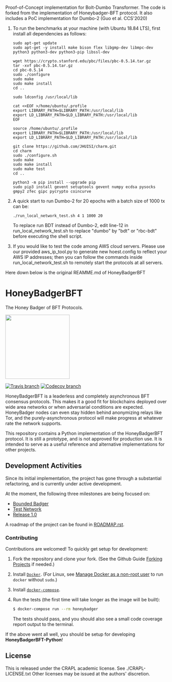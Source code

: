 Proof-of-Concept implementation for Bolt-Dumbo Transformer. 
The code is forked from the implementation of Honeybadger-BFT protocol.
It also includes a PoC implementation for Dumbo-2 (Guo et al. CCS'2020)

1. To run the benchmarks at your machine (with Ubuntu 18.84 LTS), first install all dependencies as follows:
    ```
    sudo apt-get update
    sudo apt-get -y install make bison flex libgmp-dev libmpc-dev python3 python3-dev python3-pip libssl-dev
    
    wget https://crypto.stanford.edu/pbc/files/pbc-0.5.14.tar.gz
    tar -xvf pbc-0.5.14.tar.gz
    cd pbc-0.5.14
    sudo ./configure
    sudo make
    sudo make install
    cd ..
    
    sudo ldconfig /usr/local/lib
    
    cat <<EOF >/home/ubuntu/.profile
    export LIBRARY_PATH=$LIBRARY_PATH:/usr/local/lib
    export LD_LIBRARY_PATH=$LD_LIBRARY_PATH:/usr/local/lib
    EOF
    
    source /home/ubuntu/.profile
    export LIBRARY_PATH=$LIBRARY_PATH:/usr/local/lib
    export LD_LIBRARY_PATH=$LD_LIBRARY_PATH:/usr/local/lib
     
    git clone https://github.com/JHUISI/charm.git
    cd charm
    sudo ./configure.sh
    sudo make
    sudo make install
    sudo make test
    cd ..
    
    python3 -m pip install --upgrade pip
    sudo pip3 install gevent setuptools gevent numpy ecdsa pysocks gmpy2 zfec gipc pycrypto coincurve
    ```

2. A quick start to run Dumbo-2 for 20 epochs with a batch size of 1000 tx can be:
   ```
   ./run_local_network_test.sh 4 1 1000 20
   ```
   
   To replace run BDT instead of Dumbo-2, edit line-12 in run_local_network_test.sh to replace "dumbo" by "bdt" or "rbc-bdt" before executing the shell script.

3. If you would like to test the code among AWS cloud servers. Please use our provided aws_ip_tool.py to generate new hoest.config to reflect your AWS IP addresses; then you can follow the commands inside run_local_network_test.sh to remotely start the protocols at all servers.

Here down below is the original REAMME.md of HoneyBadgerBFT

# HoneyBadgerBFT
The Honey Badger of BFT Protocols.

<img width=200 src="http://i.imgur.com/wqzdYl4.png"/>

[![Travis branch](https://img.shields.io/travis/initc3/HoneyBadgerBFT-Python/dev.svg)](https://travis-ci.org/initc3/HoneyBadgerBFT-Python)
[![Codecov branch](https://img.shields.io/codecov/c/github/initc3/honeybadgerbft-python/dev.svg)](https://codecov.io/github/initc3/honeybadgerbft-python?branch=dev)

HoneyBadgerBFT is a leaderless and completely asynchronous BFT consensus protocols.
This makes it a good fit for blockchains deployed over wide area networks
or when adversarial conditions are expected.
HoneyBadger nodes can even stay hidden behind anonymizing relays like Tor, and
the purely-asynchronous protocol will make progress at whatever rate the
network supports.

This repository contains a Python implementation of the HoneyBadgerBFT protocol.
It is still a prototype, and is not approved for production use. It is intended
to serve as a useful reference and alternative implementations for other projects.

## Development Activities

Since its initial implementation, the project has gone through a substantial
refactoring, and is currently under active development.

At the moment, the following three milestones are being focused on:

* [Bounded Badger](https://github.com/initc3/HoneyBadgerBFT-Python/milestone/3)
* [Test Network](https://github.com/initc3/HoneyBadgerBFT-Python/milestone/2<Paste>)
* [Release 1.0](https://github.com/initc3/HoneyBadgerBFT-Python/milestone/1)

A roadmap of the project can be found in [ROADMAP.rst](./ROADMAP.rst).


### Contributing
Contributions are welcomed! To quickly get setup for development:

1. Fork the repository and clone your fork. (See the Github Guide
   [Forking Projects](https://guides.github.com/activities/forking/) if
   needed.)

2. Install [`Docker`](https://docs.docker.com/install/). (For Linux, see
   [Manage Docker as a non-root user](https://docs.docker.com/install/linux/linux-postinstall/#manage-docker-as-a-non-root-user)
   to run `docker` without `sudo`.)

3. Install [`docker-compose`](https://docs.docker.com/compose/install/).

4. Run the tests (the first time will take longer as the image will be built):

   ```bash
   $ docker-compose run --rm honeybadger
   ```

   The tests should pass, and you should also see a small code coverage report
   output to the terminal.

If the above went all well, you should be setup for developing
**HoneyBadgerBFT-Python**!

## License
This is released under the CRAPL academic license. See ./CRAPL-LICENSE.txt
Other licenses may be issued at the authors' discretion.

